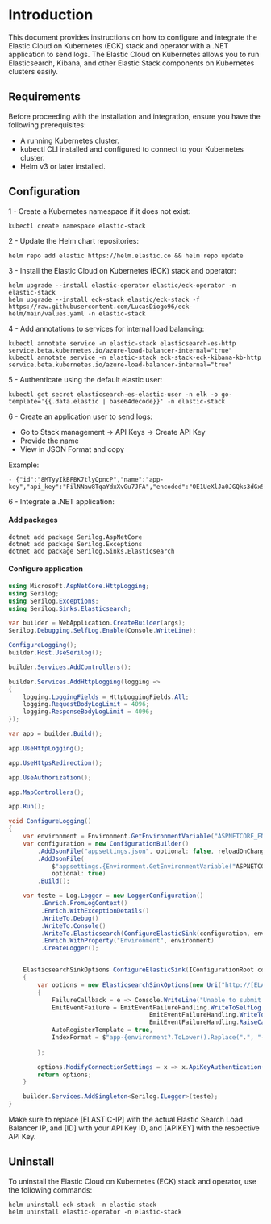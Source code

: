 # Introduction
This document provides instructions on how to configure and integrate the Elastic Cloud on Kubernetes (ECK) stack and operator with a .NET application to send logs. The Elastic Cloud on Kubernetes allows you to run Elasticsearch, Kibana, and other Elastic Stack components on Kubernetes clusters easily.

## Requirements
Before proceeding with the installation and integration, ensure you have the following prerequisites:

- A running Kubernetes cluster.
- kubectl CLI installed and configured to connect to your Kubernetes cluster.
- Helm v3 or later installed.

## Configuration

1 - Create a Kubernetes namespace if it does not exist:
```
kubectl create namespace elastic-stack
```
2 - Update the Helm chart repositories:
```
helm repo add elastic https://helm.elastic.co && helm repo update
```
3 - Install the Elastic Cloud on Kubernetes (ECK) stack and operator:
```
helm upgrade --install elastic-operator elastic/eck-operator -n elastic-stack
helm upgrade --install eck-stack elastic/eck-stack -f https://raw.githubusercontent.com/LucasDiogo96/eck-helm/main/values.yaml -n elastic-stack
```
4 - Add annotations to services for internal load balancing:
```
kubectl annotate service -n elastic-stack elasticsearch-es-http service.beta.kubernetes.io/azure-load-balancer-internal="true"
kubectl annotate service -n elastic-stack eck-stack-eck-kibana-kb-http service.beta.kubernetes.io/azure-load-balancer-internal="true"
```

5 - Authenticate using the default elastic user:

```
kubectl get secret elasticsearch-es-elastic-user -n elk -o go-template='{{.data.elastic | base64decode}}' -n elastic-stack
```

6 - Create an application user to send logs:

- Go to Stack management -> API Keys -> Create API Key
- Provide the name
- View in JSON Format and copy 

Example:
```
- {"id":"8MTyyIkBFBK7tlyQpncP","name":"app-key","api_key":"FilNNaw8TqaYdxXvGu7JFA","encoded":"OE1UeXlJa0JGQks3dGx5UXBuY1A6RmlsTk5hdzhUcWFZZHhYdkd1N0pGQQ=="}
```
6 - Integrate a .NET application:

#### Add packages
```
dotnet add package Serilog.AspNetCore
dotnet add package Serilog.Exceptions
dotnet add package Serilog.Sinks.Elasticsearch
```

#### Configure application
```cs
using Microsoft.AspNetCore.HttpLogging;
using Serilog;
using Serilog.Exceptions;
using Serilog.Sinks.Elasticsearch;

var builder = WebApplication.CreateBuilder(args);
Serilog.Debugging.SelfLog.Enable(Console.WriteLine);

ConfigureLogging();
builder.Host.UseSerilog();

builder.Services.AddControllers();

builder.Services.AddHttpLogging(logging =>
{
    logging.LoggingFields = HttpLoggingFields.All;
    logging.RequestBodyLogLimit = 4096;
    logging.ResponseBodyLogLimit = 4096;
});

var app = builder.Build();

app.UseHttpLogging();

app.UseHttpsRedirection();

app.UseAuthorization();

app.MapControllers();

app.Run();

void ConfigureLogging()
{
    var environment = Environment.GetEnvironmentVariable("ASPNETCORE_ENVIRONMENT");
    var configuration = new ConfigurationBuilder()
        .AddJsonFile("appsettings.json", optional: false, reloadOnChange: true)
        .AddJsonFile(
            $"appsettings.{Environment.GetEnvironmentVariable("ASPNETCORE_ENVIRONMENT")}.json",
            optional: true)
        .Build();

    var teste = Log.Logger = new LoggerConfiguration()
         .Enrich.FromLogContext()
         .Enrich.WithExceptionDetails()
         .WriteTo.Debug()
         .WriteTo.Console()
         .WriteTo.Elasticsearch(ConfigureElasticSink(configuration, environment))
         .Enrich.WithProperty("Environment", environment)
         .CreateLogger();


    ElasticsearchSinkOptions ConfigureElasticSink(IConfigurationRoot configuration, string environment)
    {
        var options = new ElasticsearchSinkOptions(new Uri("http://[ELASTIC-IP]:9200"))
        {
            FailureCallback = e => Console.WriteLine("Unable to submit event " + e.MessageTemplate),
            EmitEventFailure = EmitEventFailureHandling.WriteToSelfLog |
                                       EmitEventFailureHandling.WriteToFailureSink |
                                       EmitEventFailureHandling.RaiseCallback,
            AutoRegisterTemplate = true,
            IndexFormat = $"app-{environment?.ToLower().Replace(".", "-")}-{DateTime.UtcNow:yyyy-MM}",
            
        };

        options.ModifyConnectionSettings = x => x.ApiKeyAuthentication("[ID]", "[APIKEY]");
        return options;
    }

    builder.Services.AddSingleton<Serilog.ILogger>(teste);
}
```

Make sure to replace [ELASTIC-IP] with the actual Elastic Search Load Balancer IP, and [ID] with your API Key ID, and [APIKEY] with the respective API Key.

## Uninstall

To uninstall the Elastic Cloud on Kubernetes (ECK) stack and operator, use the following commands:
```
helm uninstall eck-stack -n elastic-stack
helm uninstall elastic-operator -n elastic-stack
```



